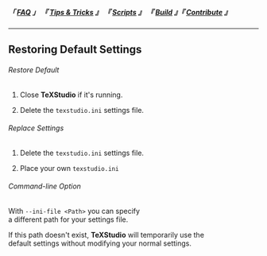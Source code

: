 
<!--                            < Static Links >                             -->

[FAQ]: ../../FAQ/
[Tips & Tricks]: ../
[Scripts]: ../../Scripts/
[Build]: ../../Build/
[Contribute]: ../../Contribute/


<!--                             < Navigation >                              -->

##### 「 [FAQ] 」 『 [Tips & Tricks] 』 『 [Scripts] 』 『 [Build] 』『 [Contribute] 』

---


<!--                             < FAQ Links >                               -->

[Link]: /


<!--                               < FAQ >                                   -->

## Restoring Default Settings

###### Restore Default

1. Close **TeXStudio** if it's running.

2. Delete the `texstudio.ini` settings file.

###### Replace Settings

1. Delete the `texstudio.ini` settings file.

2. Place your own `texstudio.ini`

###### Command-line Option

With `--ini-file <Path>` you can specify<br>
a different path for your settings file.

If this path doesn't exist, **TeXStudio** will temporarily use the<br>
default settings without modifying your normal settings.
